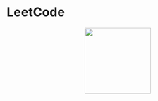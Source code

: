 # LeetCode
<p align="center">
  <img height=150 src="https://user-images.githubusercontent.com/53929423/152813235-1fb5fbc6-e2d4-4b4d-9cf2-f65a5a0d5f58.png">
</p>
